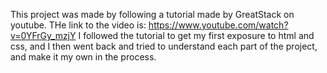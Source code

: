 This project was made by following a tutorial made by GreatStack on youtube. THe link to the video is: https://www.youtube.com/watch?v=0YFrGy_mzjY
I followed the tutorial to get my first exposure to html and css, and I then went back and tried to understand each part of the project, and make it my own in the process.
